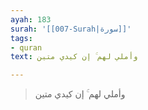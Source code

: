 ```yaml
---
ayah: 183
surah: '[[007-Surah|سورة]]'
tags:
- quran
text: وأملي لهم ۚ إن كيدي متين

---
```

> وأملي لهم ۚ إن كيدي متين
